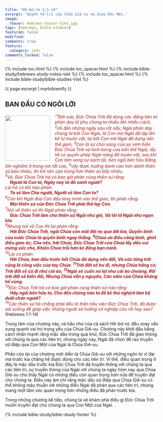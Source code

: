 ```yaml
---
title: "Hê-bơ-rơ 1:1-14"
excerpt: "Quyền tể trị của Chúa Giê-su và Giao Ước Mới."
image:
  teaser: Hebrews-teaser-Viet.jpg
tags: [hebrews, bible-studies]
featured: false
modified:
comments: true
feature:
  category: john
comments_locked: false
---
```


{% include toc.html %}
{% include toc_spacer.html %}
{% include bible-study/hebrews-study-notes-viet %}
{% include toc_spacer.html %}
{% include bible-study/bible-studies-Viet %}

{{ page.excerpt | markdownify }}

## BAN ĐẦU CÓ NGÔI LỜI

<div>
<p>
<img alt src="{{ site.url }}/assets/images/Hebrews-teaser-Viet.jpg" style="border: 0px none; margin: 7px 15px 0px 0px; max-width: 100%; height: 148px; padding: 0px; float: left;">
    <span style="color: rgb(159, 29, 33);"><i>"<sup>1</sup>Ðời xưa, Ðức Chúa Trời đã dùng các đấng tiên tri phán dạy tổ phụ chúng ta nhiều lần nhiều cách, <sup>2</sup>rồi đến những ngày sau rốt nầy, Ngài phán dạy chúng ta bởi Con Ngài, là Con mà Ngài đã lập lên kế tự muôn vật, lại bởi Con mà Ngài đã dựng nên thế gian; <sup>3</sup>Con là sự chói sáng của sự vinh hiển Ðức Chúa Trời và hình bóng của bổn thể Ngài, lấy lời có quyền phép Ngài nâng đỡ muôn vật; sau khi Con làm xong sự sạch tội, bèn ngồi bên hữu Ðấng tôn nghiêm ở trong nơi rất cao, <sup>4</sup>vậy được hưởng danh cao hơn danh thiên sứ bao nhiêu, thì trở nên cao trọng hơn thiên sứ bấy nhiêu. <br /><sup>5</sup>Vả, Ðức Chúa Trời há có bao giờ phán cùng thiên sứ rằng: <br />&nbsp;&nbsp;&nbsp;&nbsp;<strong>Ngươi là Con ta, Ngày nay ta đã sanh ngươi?</strong> <br />Lại há có khi nào phán: <br />&nbsp;&nbsp;&nbsp;&nbsp;<strong>Ta sẽ làm Cha người, Người sẽ làm Con ta?</strong> <br /><sup>6</sup>Còn khi Ngài đưa Con đầu lòng mình vào thế gian, thì phán rằng: <br />&nbsp;&nbsp;&nbsp;&nbsp;<strong>Mọi thiên sứ của Ðức Chúa Trời phải thờ lạy Con.</strong> <br /><sup>7</sup>Nói về thiên sứ thì Ngài phán rằng: <br />&nbsp;&nbsp;&nbsp;&nbsp;<strong>Ðức Chúa Trời làm cho thiên sứ Ngài như gió, Và tôi tớ Ngài như ngọn lửa</strong>. <br /><sup>8</sup>Nhưng nói về Con thì lại phán rằng: <br />&nbsp;&nbsp;&nbsp;&nbsp;<strong>Hỡi Ðức Chúa Trời, ngôi Chúa còn mãi đời nọ qua đời kia, Quyền bính của nước Chúa là quyền bính ngay thẳng. <sup>9</sup>Chúa ưa điều công bình, ghét điều gian ác; Cho nên, hỡi Chúa, Ðức Chúa Trời của Chúa lấy dầu vui mừng xức cho, Khiến Chúa trổi hơn kẻ đồng bạn mình.</strong> <br /><sup>10</sup>Lại có phán: <br />&nbsp;&nbsp;&nbsp;&nbsp;<strong>Hỡi Chúa, ban đầu trước hết Chúa đã dựng nền đất, Và các từng trời cũng là công việc của tay Chúa. <sup>11</sup>Trời đất sẽ hư đi, nhưng Chúa hằng có; Trời đất sẽ cũ đi như cái áo; <sup>12</sup>Ngài sẽ cuốn nó lại như cái áo choàng, Rồi trời đất sẽ biến đổi, Nhưng Chúa vẫn y nguyên, Các năm của Chúa không hề cùng.</strong> <br /><sup>13</sup>Ðức Chúa Trời há có bao giờ phán cùng thiên sứ nào rằng: <br />&nbsp;&nbsp;&nbsp;&nbsp;<strong>Hãy ngồi bên hữu ta, Cho đến chừng nào ta để kẻ thù nghịch làm bệ dưới chơn ngươi?</strong> <br /><sup>14</sup>Các thiên sứ há chẳng phải đều là thần hầu việc Ðức Chúa Trời, đã được sai xuống để giúp việc những người sẽ hưởng cơ nghiệp cứu rỗi hay sao?</i></span> (Hebrews 1:1-14)</p></div>

Trọng tâm của chương này, và hầu như của cả sách Hê-bơ-rơ, đều xoay vần xung quanh vai trò trọng yếu của Chúa Giê-su. Chương này khởi đầu bằng cách nhấn mạnh rằng mặc dầu trong quá khứ, Đức Chúa Trời đã giao thông với chúng ta qua các tiên tri, nhưng ngày nay, Ngài đã chọn để rao truyền sứ điệp qua Con Một của Ngài là Chúa Giê-su.

Phần còn lại của chương một diễn tả Chúa Giê-su với những ngôn từ vĩ đại mà trước kia chẳng hề được dùng cho các tiên tri. Vì thế, điều quan trọng ở đây là mặc dầu trước kia Đức Chúa Trời đã truyền thông với chúng ta qua các tiên tri, sự truyền thông của Ngài với chúng ta ngày hôm nay qua Chúa Giê-su cho thấy Ngài có những điều còn quan trọng hơn nữa để truyền đạt cho chúng ta. Điều này ám chỉ rằng mặc dầu sứ điệp qua Chúa Giê-su có thể không mâu thuẫn với những điều Ngài đã phán qua các tiên tri, nhưng mang một tầm vóc quan trọng hơn những điều đã phán trước kia.

Trong những chương kế tiếp, chúng ta sẽ khám phá điều gì Đức Chúa Trời muốn truyền đạt cho chúng ta qua Con Một của Ngài.

<!--
## LÀM CHỨNG VỀ SỰ SÁNG

<span style="color: rgb(159, 29, 33);">
<i>"<sup>6</sup> Có một người Ðức Chúa Trời sai đến, tên là Giăng.  <sup>7</sup> Người đến để <strong>làm chứng về sự sáng</strong>, hầu cho bởi người ai nấy đều tin.  <sup>8</sup> Chính người chẳng phải là sự sáng, song người phải làm chứng về sự sáng."</i></span> (John 1:6-8)
-->

<!--
[(<em>Bài kế: John 1:33</em>)]({{ site.url }}{% post_url bible-studies-Viet/John/2023-07-02-John-01-v33-Viet %})
-->

{% include bible-study/bible-study-footer %}

